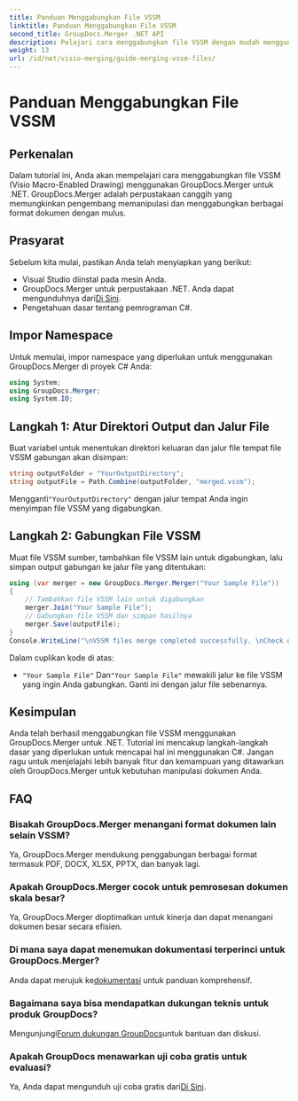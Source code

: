 ```yaml
---
title: Panduan Menggabungkan File VSSM
linktitle: Panduan Menggabungkan File VSSM
second_title: GroupDocs.Merger .NET API
description: Pelajari cara menggabungkan file VSSM dengan mudah menggunakan GroupDocs.Merger untuk .NET. Panduan langkah demi langkah untuk pengembang C#.
weight: 13
url: /id/net/visio-merging/guide-merging-vssm-files/
---
```


# Panduan Menggabungkan File VSSM

## Perkenalan
Dalam tutorial ini, Anda akan mempelajari cara menggabungkan file VSSM (Visio Macro-Enabled Drawing) menggunakan GroupDocs.Merger untuk .NET. GroupDocs.Merger adalah perpustakaan canggih yang memungkinkan pengembang memanipulasi dan menggabungkan berbagai format dokumen dengan mulus.
## Prasyarat
Sebelum kita mulai, pastikan Anda telah menyiapkan yang berikut:
- Visual Studio diinstal pada mesin Anda.
-  GroupDocs.Merger untuk perpustakaan .NET. Anda dapat mengunduhnya dari[Di Sini](https://releases.groupdocs.com/merger/net/).
- Pengetahuan dasar tentang pemrograman C#.

## Impor Namespace
Untuk memulai, impor namespace yang diperlukan untuk menggunakan GroupDocs.Merger di proyek C# Anda:
```csharp
using System; 
using GroupDocs.Merger;
using System.IO;
```
## Langkah 1: Atur Direktori Output dan Jalur File
Buat variabel untuk menentukan direktori keluaran dan jalur file tempat file VSSM gabungan akan disimpan:
```csharp
string outputFolder = "YourOutputDirectory";
string outputFile = Path.Combine(outputFolder, "merged.vssm");
```
 Mengganti`"YourOutputDirectory"` dengan jalur tempat Anda ingin menyimpan file VSSM yang digabungkan.
## Langkah 2: Gabungkan File VSSM
Muat file VSSM sumber, tambahkan file VSSM lain untuk digabungkan, lalu simpan output gabungan ke jalur file yang ditentukan:
```csharp
using (var merger = new GroupDocs.Merger.Merger("Your Sample File"))
{
    // Tambahkan file VSSM lain untuk digabungkan
    merger.Join("Your Sample File");
    // Gabungkan file VSSM dan simpan hasilnya
    merger.Save(outputFile);
}
Console.WriteLine("\nVSSM files merge completed successfully. \nCheck output in {0}", outputFolder);
```
Dalam cuplikan kode di atas:
- `"Your Sample File"` Dan`"Your Sample File"` mewakili jalur ke file VSSM yang ingin Anda gabungkan. Ganti ini dengan jalur file sebenarnya.

## Kesimpulan
Anda telah berhasil menggabungkan file VSSM menggunakan GroupDocs.Merger untuk .NET. Tutorial ini mencakup langkah-langkah dasar yang diperlukan untuk mencapai hal ini menggunakan C#. Jangan ragu untuk menjelajahi lebih banyak fitur dan kemampuan yang ditawarkan oleh GroupDocs.Merger untuk kebutuhan manipulasi dokumen Anda.

## FAQ
### Bisakah GroupDocs.Merger menangani format dokumen lain selain VSSM?
Ya, GroupDocs.Merger mendukung penggabungan berbagai format termasuk PDF, DOCX, XLSX, PPTX, dan banyak lagi.
### Apakah GroupDocs.Merger cocok untuk pemrosesan dokumen skala besar?
Ya, GroupDocs.Merger dioptimalkan untuk kinerja dan dapat menangani dokumen besar secara efisien.
### Di mana saya dapat menemukan dokumentasi terperinci untuk GroupDocs.Merger?
 Anda dapat merujuk ke[dokumentasi](https://tutorials.groupdocs.com/merger/net/) untuk panduan komprehensif.
### Bagaimana saya bisa mendapatkan dukungan teknis untuk produk GroupDocs?
 Mengunjungi[Forum dukungan GroupDocs](https://forum.groupdocs.com/c/merger/32)untuk bantuan dan diskusi.
### Apakah GroupDocs menawarkan uji coba gratis untuk evaluasi?
 Ya, Anda dapat mengunduh uji coba gratis dari[Di Sini](https://releases.groupdocs.com/).